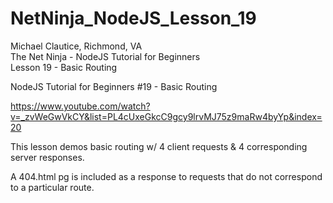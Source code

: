 # NetNinja_NodeJS_Lesson_19
Michael Clautice, Richmond, VA<br>
The Net Ninja - NodeJS Tutorial for Beginners<br>
Lesson 19 - Basic Routing

NodeJS Tutorial for Beginners #19 - Basic Routing

https://www.youtube.com/watch?v=_zvWeGwVkCY&list=PL4cUxeGkcC9gcy9lrvMJ75z9maRw4byYp&index=20

This lesson demos basic routing w/ 4 client requests & 4 corresponding server responses.

A 404.html pg is included as a response to requests that do not correspond to a particular route.
